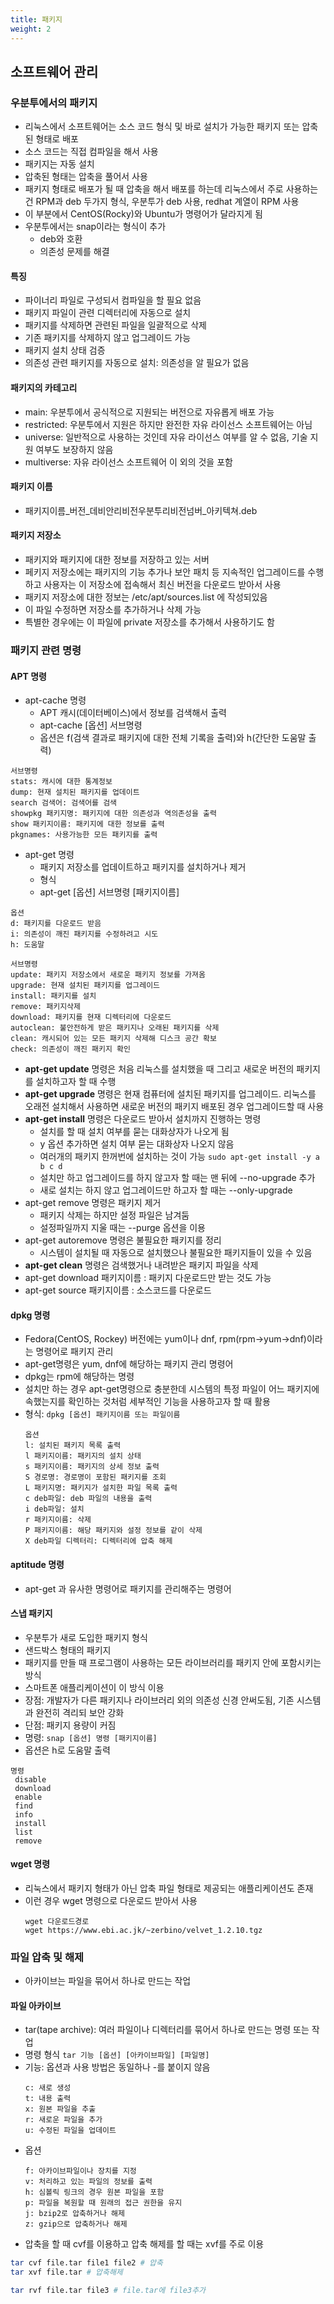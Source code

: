 ```yaml
---
title: 패키지
weight: 2
---
```

## 소프트웨어 관리
### 우분투에서의 패키지
* 리눅스에서 소프트웨어는 소스 코드 형식 및 바로 설치가 가능한 패키지 또는 압축된 형태로 배포
* 소스 코드는 직접 컴파일을 해서 사용
* 패키지는 자동 설치
* 압축된 형태는 압축을 풀어서 사용
* 패키지 형태로 배포가 될 때 압축을 해서 배포를 하는데 리눅스에서 주로 사용하는건 RPM과 deb 두가지 형식, 우분투가 deb 사용, redhat 계열이 RPM 사용
* 이 부분에서 CentOS(Rocky)와 Ubuntu가 명령어가 달라지게 됨
* 우분투에서는 snap이라는 형식이 추가
  * deb와 호환
  * 의존성 문제를 해결

#### 특징
- 파이너리 파일로 구성되서 컴파일을 할 필요 없음
- 패키지 파일이 관련 디렉터리에 자동으로 설치
- 패키지를 삭제하면 관련된 파일을 일괄적으로 삭제
- 기존 패키지를 삭제하지 않고 업그레이드 가능
- 패키지 설치 상태 검증
- 의존성 관련 패키지를 자동으로 설치: 의존성을 알 필요가 없음


#### 패키지의 카테고리
- main: 우분투에서 공식적으로 지원되는 버전으로 자유롭게 배포 가능
- restricted: 우분투에서 지원은 하지만 완전한 자유 라이선스 소프트웨어는 아님
- universe: 일반적으로 사용하는 것인데 자유 라이선스 여부를 알 수 없음, 기술 지원 여부도 보장하지 않음
- multiverse: 자유 라이선스 소프트웨어 이 외의 것을 포함

#### 패키지 이름
- 패키지이름_버전_데비안리비전우분투리비전넘버_아키텍쳐.deb

#### 패키지 저장소
- 패키지와 패키지에 대한 정보를 저장하고 있는 서버
- 페키지 저장소에는 패키지의 기능 추가나 보안 패치 등 지속적인 업그레이드를 수행하고 사용자는 이 저장소에 접속해서 최신 버전을 다운로드 받아서 사용
- 패키지 저장소에 대한 정보는 /etc/apt/sources.list 에 작성되있음
- 이 파일 수정하면 저장소를 추가하거나 삭제 가능
- 특별한 경우에는 이 파일에 private 저장소를 추가해서 사용하기도 함

### 패키지 관련 명령
#### APT 명령
- apt-cache 명령
  - APT 캐시(데이터베이스)에서 정보를 검색해서 출력
  - apt-cache [옵션] 서브명령
  - 옵션은 f(검색 결과로 패키지에 대한 전체 기록을 출력)와 h(간단한 도움말 출력)
```
서브명령
stats: 캐시에 대한 통계정보
dump: 현재 설치된 패키지를 업데이트
search 검색어: 검색어를 검색
showpkg 패키지명: 패키지에 대한 의존성과 역의존성을 출력
show 패키지이름: 패키지에 대한 정보를 출력
pkgnames: 사용가능한 모든 패키지를 출력
```
- apt-get 명령
  - 패키지 저장소를 업데이트하고 패키지를 설치하거나 제거
  - 형식
  - apt-get [옵션] 서브명령 [패키지이름]
```
옵션
d: 패키지를 다운로드 받음
i: 의존성이 깨진 패키지를 수정하려고 시도
h: 도움말

서브명령
update: 패키지 저장소에서 새로운 패키지 정보를 가져옴
upgrade: 현재 설치된 패키지를 업그레이드
install: 패키지를 설치
remove: 패키지삭제
download: 패키지를 현재 디렉터리에 다운로드
autoclean: 불안전하게 받은 패키지나 오래된 패키지를 삭제
clean: 캐시되어 있는 모든 패키지 삭제해 디스크 공간 확보
check: 의존성이 깨진 패키지 확인
```
- **apt-get update** 명령은 처음 리눅스를 설치했을 때 그리고 새로운 버전의 패키지를 설치하고자 할 때 수행
- **apt-get upgrade** 명령은 현재 컴퓨터에 설치된 패키지를 업그레이드. 리눅스를 오래전 설치해서 사용하면 새로운 버전의 패키지 배포된 경우 업그레이드할 때 사용
- **apt-get install** 명령은 다운로드 받아서 설치까지 진행하는 명령
  - 설치를 할 때 설치 여부를 묻는 대화상자가 나오게 됨
  - y 옵션 추가하면 설치 여부 묻는 대화상자 나오지 않음
  - 여러개의 패키지 한꺼번에 설치하는 것이 가능 ```sudo apt-get install -y a b c d```
  - 설치만 하고 업그레이드를 하지 않고자 할 때는 맨 뒤에 --no-upgrade 추가
  - 새로 설치는 하지 않고 업그레이드만 하고자 할 때는 --only-upgrade
- apt-get remove 명령은 패키지 제거
  - 패키지 삭제는 하지만 설정 파일은 남겨둠
  - 설정파일까지 지울 때는 --purge 옵션을 이용
- apt-get autoremove 명령은 불필요한 패키지를 정리
  - 시스템이 설치될 때 자동으로 설치했으나 불필요한 패키지들이 있을 수 있음
- **apt-get clean** 명령은 검색했거나 내려받은 패키지 파일을 삭제
- apt-get download 패키지이름 : 패키지 다운로드만 받는 것도 가능
- apt-get source 패키지이름 : 소스코드를 다운로드

#### dpkg 명령
- Fedora(CentOS, Rockey) 버전에는 yum이나 dnf, rpm(rpm->yum->dnf)이라는 명령어로 패키지 관리
- apt-get명령은 yum, dnf에 해당하는 패키지 관리 명령어
- dpkg는 rpm에 해당하는 명령
- 설치만 하는 경우 apt-get명령으로 충분한데 시스템의 특정 파일이 어느 패키지에 속했는지를 확인하는 것처럼 세부적인 기능을 사용하고자 할 때 활용
- 형식: ```dpkg [옵션] 패키지이름 또는 파일이름```
  ```
  옵션
  l: 설치된 패키지 목록 출력
  l 패키지이름: 패키지의 설치 상태
  s 패키지이름: 패키지의 상세 정보 출력
  S 경로명: 경로명이 포함된 패키지를 조회
  L 패키지명: 패키지가 설치한 파일 목록 출력
  c deb파일: deb 파일의 내용을 출력
  i deb파일: 설치
  r 패키지이름: 삭제
  P 패키지이름: 해당 패키지와 설정 정보를 같이 삭제
  X deb파일 디렉터리: 디렉터리에 압축 해제
  ```
#### aptitude 명령
- apt-get 과 유사한 명령어로 패키지를 관리해주는 명령어

#### 스냅 패키지
- 우분투가 새로 도입한 패키지 형식
- 샌드박스 형태의 패키지
- 패키지를 만들 때 프로그램이 사용하는 모든 라이브러리를 패키지 안에 포함시키는 방식
- 스마트폰 애플리케이션이 이 방식 이용
- 장점: 개발자가 다른 패키지나 라이브러리 외의 의존성 신경 안써도됨, 기존 시스템과 완전히 격리되 보안 강화
- 단점: 패키지 용량이 커짐
- 명령: ```snap [옵션] 명령 [패키지이름]```
- 옵션은 h로 도움말 출력
 ```
명령
  disable
  download
  enable
  find
  info
  install
  list
  remove
```

#### wget 명령
- 리눅스에서 패키지 형태가 아닌 압축 파일 형태로 제공되는 애플리케이션도 존재
- 이런 경우 wget 명령으로 다운로드 받아서 사용
  ```
  wget 다운로드경로
  wget https://www.ebi.ac.jk/~zerbino/velvet_1.2.10.tgz
  ```

### 파일 압축 및 해제
- 아카이브는 파일을 묶어서 하나로 만드는 작업

#### 파일 아카이브
- tar(tape archive): 여러 파일이나 디렉터리를 묶어서 하나로 만드는 명령 또는 작업
- 명령 형식 ```tar 기능 [옵션] [아카이브파일] [파일명]```
- 기능: 옵션과 사용 방법은 동일하나 -를 붙이지 않음
  ```
  c: 새로 생성
  t: 내용 출력
  x: 원본 파일을 추출
  r: 새로운 파일을 추가
  u: 수정된 파일을 업데이트
  ```
- 옵션
  ```
  f: 아카이브파일이나 장치를 지정
  v: 처리하고 있는 파일의 정보를 출력
  h: 심볼릭 링크의 경우 원본 파일을 포함
  p: 파일을 복원할 때 원래의 접근 권한을 유지
  j: bzip2로 압축하거나 해제
  z: gzip으로 압축하거나 해제
  ```
- 압축을 할 때 cvf를 이용하고 압축 해제를 할 때는 xvf를 주로 이용
```bash
tar cvf file.tar file1 file2 # 압축
tar xvf file.tar # 압축해제

tar rvf file.tar file3 # file.tar에 file3추가
```